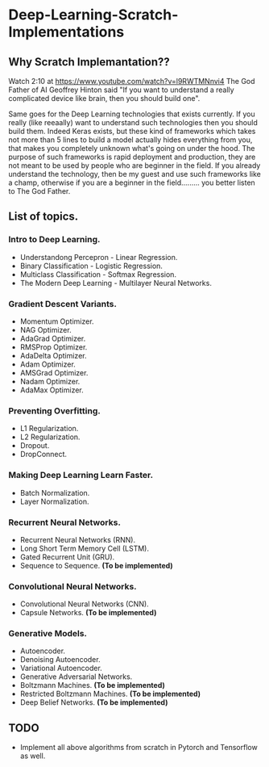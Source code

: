 # Deep-Learning-Scratch-Implementations

## Why Scratch Implemantation??

Watch 2:10 at https://www.youtube.com/watch?v=l9RWTMNnvi4
The God Father of AI Geoffrey Hinton said "If you want to understand a really complicated device like brain, then you should build one".

Same goes for the Deep Learning technologies that exists currently. If you really (like reeaally) want to understand such technologies then you should build them. Indeed Keras exists, but these kind of frameworks which takes not more than 5 lines to build a model actually hides everything from you, that makes you completely unknown what's going on under the hood. The purpose of such frameworks is rapid deployment and production, they are not meant to be used by people who are beginner in the field. If you already understand the technology, then be my guest and use such frameworks like a champ, otherwise if you are a beginner in the field......... you better listen to The God Father.

## List of topics.

### Intro to Deep Learning.
- Understandong Percepron - Linear Regression.
- Binary Classification - Logistic Regression.
- Multiclass Classification - Softmax Regression.
- The Modern Deep Learning - Multilayer Neural Networks.

### Gradient Descent Variants. 
- Momentum Optimizer.
- NAG Optimizer.
- AdaGrad Optimizer.
- RMSProp Optimizer.
- AdaDelta Optimizer.
- Adam Optimizer.
- AMSGrad Optimizer.
- Nadam Optimizer.
- AdaMax Optimizer.

### Preventing Overfitting.
- L1 Regularization.
- L2 Regularization.
- Dropout.
- DropConnect.

### Making Deep Learning Learn Faster.
- Batch Normalization.
- Layer Normalization.

### Recurrent Neural Networks. 
- Recurrent Neural Networks (RNN).
- Long Short Term Memory Cell (LSTM).
- Gated Recurrent Unit (GRU).
- Sequence to Sequence. __(To be implemented)__

### Convolutional Neural Networks.
- Convolutional Neural Networks (CNN).
- Capsule Networks. __(To be implemented)__

### Generative Models.
- Autoencoder.
- Denoising Autoencoder.
- Variational Autoencoder.
- Generative Adversarial Networks.
- Boltzmann Machines. __(To be implemented)__
- Restricted Boltzmann Machines. __(To be implemented)__
- Deep Belief Networks. __(To be implemented)__


## TODO

- Implement all above algorithms from scratch in Pytorch and Tensorflow as well.

